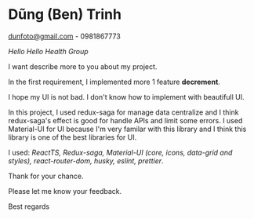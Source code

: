 # Dũng (Ben) Trinh
<dunfoto@gmail.com> - 0981867773

*Hello Hello Health Group*

I want describe more to you about my project.

In the first requirement, I implemented more 1 feature **decrement**.

I hope my UI is not bad. I don't know how to implement with beautifull UI.

In this project, I used redux-saga for manage data centralize and I think redux-saga's effect is good for handle APIs and limit some errors. I used Material-UI for UI because I'm very familar with this library and I think this library is one of the best libraries for UI.

I used: *ReactTS, Redux-saga, Material-UI (core, icons, data-grid and styles), react-router-dom, husky, eslint, prettier*.


Thank for your chance.

Please let me know your feedback.


Best regards
